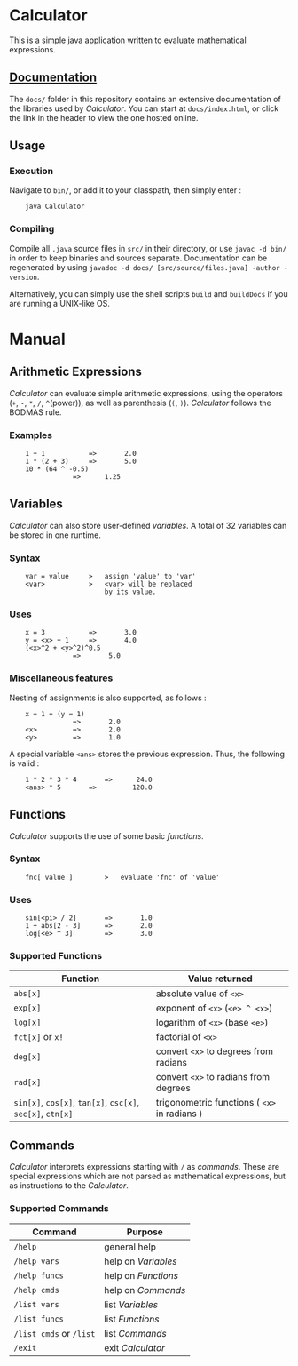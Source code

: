 # Calculator
This is a simple java application written to evaluate mathematical expressions.

## [Documentation](http://htmlpreview.github.io/?http://github.com/sahasatvik/Calculator/master/docs/index.html)
The `docs/` folder in this repository contains an extensive documentation of the libraries used by *Calculator*.
You can start at `docs/index.html`, or click the link in the header to view the one hosted online.

## Usage
### Execution
Navigate to `bin/`, or add it to your classpath, then simply enter :
```
	java Calculator
```
### Compiling
Compile all `.java` source files in `src/` in their directory, or use `javac -d bin/` in order to keep binaries 
and sources separate.
Documentation can be regenerated by using `javadoc -d docs/ [src/source/files.java] -author -version`.

Alternatively, you can simply use the shell scripts `build` and `buildDocs` if you are running a UNIX-like OS.

# Manual
## Arithmetic Expressions
*Calculator* can evaluate simple arithmetic expressions, using the operators (`+`, `-`, `*`, `/`, `^`(power)), as well as 
parenthesis (`(`, `)`).	*Calculator* follows the BODMAS rule.

### Examples
```
	1 + 1			=>		 2.0
	1 * (2 + 3)		=>		 5.0
	10 * (64 ^ -0.5)
				=>		1.25
```

## Variables
*Calculator* can also store user-defined *variables*. A total of 32 variables can be stored in one runtime.

### Syntax
```
	var = value		>	assign 'value' to 'var'
	<var>			>	<var> will be replaced
						by its value.
```			

### Uses
```
	x = 3			=>		 3.0
	y = <x> + 1		=>		 4.0
	(<x>^2 + <y>^2)^0.5	
				=>		 5.0 
```

### Miscellaneous features
Nesting of assignments is also supported, as follows : 
```
	x = 1 + (y = 1)		
				=>		 2.0
	<x>			=>		 2.0
	<y>			=>		 1.0
```
A special variable `<ans>` stores the previous expression. Thus, the following is valid : 
```
	1 * 2 * 3 * 4		=>		24.0
	<ans> * 5		=>	       120.0
```			
## Functions
*Calculator* supports the use of some basic *functions*.

### Syntax
```
	fnc[ value ]		>	evaluate 'fnc' of 'value'
```

### Uses
```
	sin[<pi> / 2]		=>		 1.0
	1 + abs[2 - 3]		=>		 2.0
	log[<e> ^ 3]		=>		 3.0
```

### Supported Functions

Function | Value returned
-------- | --------------
`abs[x]` | absolute value of `<x>`
`exp[x]` | exponent of `<x>` (`<e> ^ <x>`)
`log[x]` | logarithm of `<x>` (base `<e>`)
`fct[x]` or `x!` | factorial of `<x>`
`deg[x]` | convert `<x>` to degrees from radians
`rad[x]` | convert `<x>` to radians from degrees
`sin[x]`, `cos[x]`, `tan[x]`, `csc[x]`, `sec[x]`, `ctn[x]` | trigonometric functions  ( `<x>` in radians )
		             

## Commands
*Calculator* interprets expressions starting with `/` as *commands*. These are special expressions which are not parsed 
as mathematical expressions, but as instructions to the *Calculator*.

### Supported Commands

Command | Purpose
------- | --------
`/help` | general help
`/help vars` | help on *Variables*
`/help funcs` | help on *Functions*
`/help cmds` | help on *Commands*
`/list vars` | list *Variables*
`/list funcs` | list *Functions*
`/list cmds`  or  `/list` | list *Commands*
`/exit` | exit *Calculator*
